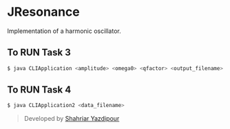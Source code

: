 # JResonance

Implementation of a harmonic oscillator.

## To RUN Task 3

```bash
$ java CLIApplication <amplitude> <omega0> <qfactor> <output_filename>
```

## To RUN Task 4

```bash
$ java CLIApplication2 <data_filename>
```

> Developed by [Shahriar Yazdipour](mailto:yazdipour@outlook.com)